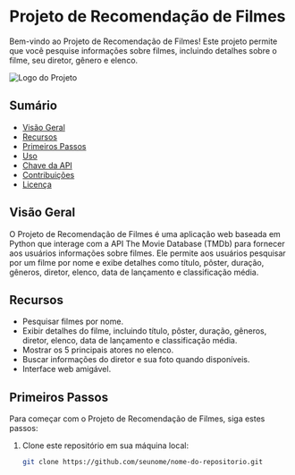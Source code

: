 # Projeto de Recomendação de Filmes

Bem-vindo ao Projeto de Recomendação de Filmes! Este projeto permite que você pesquise informações sobre filmes, incluindo detalhes sobre o filme, seu diretor, gênero e elenco.

![Logo do Projeto](logo-do-projeto.png)

## Sumário

- [Visão Geral](#visão-geral)
- [Recursos](#recursos)
- [Primeiros Passos](#primeiros-passos)
- [Uso](#uso)
- [Chave da API](#chave-da-api)
- [Contribuições](#contribuições)
- [Licença](#licença)

## Visão Geral

O Projeto de Recomendação de Filmes é uma aplicação web baseada em Python que interage com a API The Movie Database (TMDb) para fornecer aos usuários informações sobre filmes. Ele permite aos usuários pesquisar por um filme por nome e exibe detalhes como título, pôster, duração, gêneros, diretor, elenco, data de lançamento e classificação média.

## Recursos

- Pesquisar filmes por nome.
- Exibir detalhes do filme, incluindo título, pôster, duração, gêneros, diretor, elenco, data de lançamento e classificação média.
- Mostrar os 5 principais atores no elenco.
- Buscar informações do diretor e sua foto quando disponíveis.
- Interface web amigável.

## Primeiros Passos

Para começar com o Projeto de Recomendação de Filmes, siga estes passos:

1. Clone este repositório em sua máquina local:

   ```bash
   git clone https://github.com/seunome/nome-do-repositorio.git
